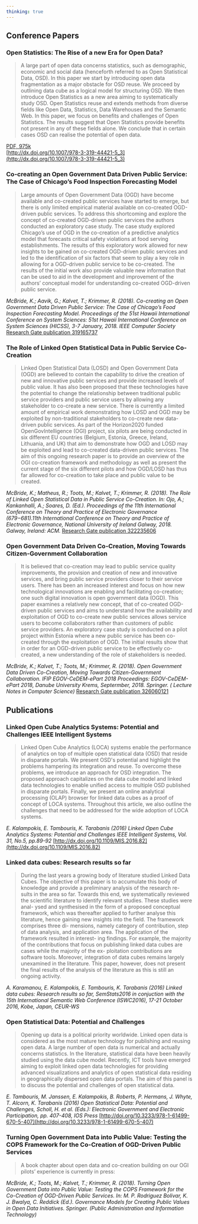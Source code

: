 ```yaml
---
thinking: true
---
```


## Conference Papers

### Open Statistics: The Rise of a new Era for Open Data?

> A large part of open data concerns statistics, such as demographic, economic and social data (henceforth referred to as Open Statistical Data, OSD). In this paper we start by introducing open data fragmentation as a major obstacle for OSD reuse. We proceed by outlining data cube as a logical model for structuring OSD. We then introduce Open Statistics as a new area aiming to systematically study OSD. Open Statistics reuse and extends methods from diverse fields like Open Data, Statistics, Data Warehouses and the Semantic Web. In this paper, we focus on benefits and challenges of Open Statistics. The results suggest that Open Statistics provide benefits not present in any of these fields alone. We conclude that in certain cases OSD can realise the potential of open data.

[PDF, 975k](http://kalampok.is/Papers/EGOV2016_preprint.pdf)<br>
[http://dx.doi.org/10.1007/978-3-319-44421-5_3](http://dx.doi.org/10.1007/978-3-319-44421-5_3)

### Co-creating an Open Government Data Driven Public Service: The Case of Chicago’s Food Inspection Forecasting Model

> Large amounts of Open Government Data (OGD) have become available and co-created public services have started to emerge, but there is only limited empirical material available on co-created OGD-driven public services. To address this shortcoming and explore the concept of co-created OGD-driven public services the authors conducted an exploratory case study. The case study explored Chicago’s use of OGD in the co-creation of a predictive analytics model that forecasts critical safety violations at food serving establishments. The results of this exploratory work allowed for new insights to be gained on co-created OGD-driven public services and led to the identification of six factors that seem to play a key role in allowing for a OGD-driven public service to be co-created. The results of the initial work also provide valuable new information that can be used to aid in the development and improvement of the authors’ conceptual model for understanding co-created OGD-driven public service.

_McBride, K.; Aavik, G.; Kalvet, T.; Krimmer, R. (2018). Co-creating an Open Government Data Driven Public Service: The Case of Chicago’s Food Inspection Forecasting Model. Proceedings of the 51st Hawaii International Conference on System Sciences: 51st Hawaii International Conference on System Sciences (HICSS), 3-7 January, 2018. IEEE Computer Society_ [Research Gate publication 319165737](https://www.researchgate.net/publication/319165737_Co-creating_an_Open_Government_Data_Driven_Public_Service_The_Case_of_Chicago's_Food_Inspection_Forecasting_Model)

### The Role of Linked Open Statistical Data in Public Service Co-Creation

> Linked Open Statistical Data (LOSD) and Open Government Data (OGD) are believed to contain the capability to drive the creation of new and innovative public services and provide increased levels of public value. It has also been proposed that these technologies have the potential to change the relationship between traditional public service providers and public service users by allowing any stakeholder to co-create a new service. There is currently a limited amount of empirical work demonstrating how LOSD and OGD may be exploited by non-traditional stakeholders to co-create new data-driven public services. As part of the Horizon2020 funded OpenGovIntelligence (OGI) project, six pilots are being conducted in six different EU countries (Belgium, Estonia, Greece, Ireland, Lithuania, and UK) that aim to demonstrate how OGD and LOSD may be exploited and lead to co-created data-driven public services. The aim of this ongoing research paper is to provide an overview of the OGI co-creation framework and methodology as well as present the current stage of the six different pilots and how OGD/LOSD has thus far allowed for co-creation to take place and public value to be created.

_McBride, K.; Matheus, R.; Toots, M.; Kalvet, T.; Krimmer, R. (2018). The Role of Linked Open Statistical Data in Public Service Co-Creation. In: Ojo, A.; Kankanhalli, A.; Soares, D. (Ed.). Proceedings of the 11th International Conference on Theory and Practice of Electronic Governance (679−681).11th International Conference on Theory and Practice of Electronic Governance, National University of Ireland Galway, 2018. Galway, Ireland: ACM._ [Research Gate publication 322235606](https://www.researchgate.net/publication/322235606_The_Role_of_Linked_Open_Statistical_Data_in_Public_Service_Co-Creation)

### Open Government Data Driven Co-Creation, Moving Towards Citizen-Government Collaboration

> It is believed that co-creation may lead to public service quality improvements, the provision and creation of new and innovative services, and bring public service providers closer to their service users. There has been an increased interest and focus on how new technological innovations are enabling and facilitating co-creation; one such digital innovation is open government data (OGD). This paper examines a relatively new concept, that of co-created OGD-driven public services and aims to understand how the availability and exploitation of OGD to co-create new public services allows service users to become collaborators rather than customers of public service providers. An exploratory case study is conducted on a pilot project within Estonia where a new public service has been co-created through the exploitation of OGD. The initial results show that in order for an OGD-driven public service to be effectively co-created, a new understanding of the role of stakeholders is needed.

_McBride, K.; Kalvet, T.; Toots, M.; Krimmer, R. (2018). Open Government Data Driven Co-Creation, Moving Towards Citizen-Government Collaboration. IFIP EGOV-CeDEM-ePart 2018 Proceedings: EGOV-CeDEM-ePart 2018, Danube University Krems, Septermber, 2018. Springer. ( Lecture Notes in Computer Science)_ [Research Gate publication 326060121](
https://www.researchgate.net/publication/326060121_Open_Government_Data_Driven_Co-Creation_Moving_Towards_Citizen-Government_Collaboration)


## Publications

### Linked Open Cube Analytics Systems: Potential and Challenges IEEE Intelligent Systems

> Linked Open Cube Analytics (LOCA) systems enable the performance of analytics on top of multiple open statistical data (OSD) that reside in disparate portals. We present OSD's potential and highlight the problems hampering its integration and reuse. To overcome these problems, we introduce an approach for OSD integration. The proposed approach capitalizes on the data cube model and linked data technologies to enable unified access to multiple OSD published in disparate portals. Finally, we present an online analytical processing (OLAP) browser for linked data cubes as a proof of concept of LOCA systems. Throughout this article, we also outline the challenges that need to be addressed for the wide adoption of LOCA systems.


_E. Kalampokis, E. Tambouris, K. Tarabanis (2016) Linked Open Cube Analytics Systems: Potential and Challenges IEEE Intelligent Systems, Vol. 31, No.5, pp.89-92_ [http://dx.doi.org/10.1109/MIS.2016.82](http://dx.doi.org/10.1109/MIS.2016.82)

### Linked data cubes: Research results so far

> During the last years a growing body of literature studied Linked Data Cubes. The objective of this paper is to accumulate this body of knowledge and provide a preliminary analysis of the research re- sults in the area so far. Towards this end, we systematically reviewed the scientific literature to identify relevant studies. These studies were anal- ysed and synthesised in the form of a proposed conceptual framework, which was thereafter applied to further analyse this literature, hence gaining new insights into the field. The framework comprises three di- mensions, namely category of contribution, step of data analysis, and application area. The application of the framework resulted in interest- ing findings. For example, the majority of the contributions that focus on publishing linked data cubes are cases while the majority of the ex- ploitation contributions are software tools. Moreover, integration of data cubes remains largely unexamined in the literature. This paper, however, does not present the final results of the analysis of the literature as this is still an ongoing activity.

_A. Karamanou, E. Kalampokis, E. Tambouris, K. Tarabanis (2016) Linked data cubes: Research results so far, SemStats2016 in conjuction with the 15th International Semantic Web Conference (ISWC2016), 17-21 October 2016, Kobe, Japan, CEUR-WS_


### Open Statistical Data: Potential and Challenges

> Opening up data is a political priority worldwide. Linked open data is considered as the most mature technology for publishing and reusing open data. A large number of open data is numerical and actually concerns statistics. In the literature, statistical data have been heavily studied using the data cube model. Recently, ICT tools have emerged aiming to exploit linked open data technologies for providing advanced visualizations and analytics of open statistical data residing in geographically dispersed open data portals. The aim of this panel is to discuss the potential and challenges of open statistical data.

_E. Tambouris, M. Janssen, E. Kalampokis, B. Roberts, P. Hermans, J. Whyte, T. Alcorn, K. Tarabanis (2016) Open Statistical Data: Potential and Challenges, Scholl, H. et al. (Eds.): Electronic Government and Electronic Participation, pp. 407-408, IOS Press_ [http://doi.org/10.3233/978-1-61499-670-5-407](http://doi.org/10.3233/978-1-61499-670-5-407)



### Turning Open Government Data into Public Value: Testing the COPS Framework for the Co-Creation of OGD-Driven Public Services

> A book chapter about open data and co-creation building on our OGI pilots’ experience is currently in press:

_McBride, K.; Toots, M.; Kalvet, T.; Krimmer, R. (2018). Turning Open Government Data into Public Value: Testing the COPS Framework for the Co-Creation of OGD-Driven Public Services. In: M. P. Rodriguez Bolivar, K. J. Bwalya, C. Reddick (Ed.). Governance Models for Creating Public Values in Open Data Initiatives. Springer. (Public Administration and Information Technology)_




